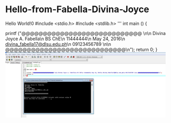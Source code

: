 # Hello-from-Fabella-Divina-Joyce
Hello World!0
#include <stdio.h>
#include <stdlib.h>
'''
int main () {	

printf ("@@@@@@@@@@@@@@@@@@@@@@@@@@@@ \n\n Divina Joyce A. Fabella\n BS ChE\n 11444444\n May 24, 2016\n divina_fabella17@dlsu.edu.ph\n 09123456789 \n\n @@@@@@@@@@@@@@@@@@@@@@@@@@@@\n");
return 0;
}
![](Name.jpg)
